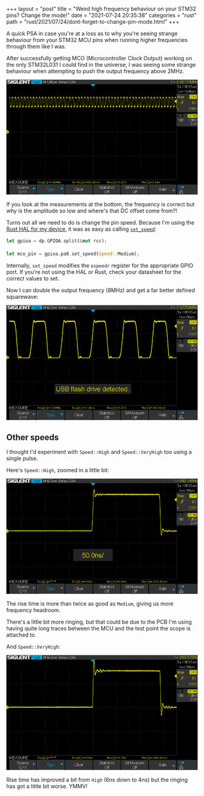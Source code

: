 +++
layout = "post"
title = "Weird high frequency behaviour on your STM32 pins? Change the mode!"
date = "2021-07-24 20:35:38"
categories = "rust"
path = "rust/2021/07/24/dont-forget-to-change-pin-mode.html"
+++

A quick PSA in case you're at a loss as to why you're seeing strange behaviour from your STM32 MCU
pins when running higher frequencies through them like I was.

After successfully getting MCO (Microcontroller Clock Output) working on the only STM32L031 I could
find in the universe, I was seeing some strange behaviour when attempting to push the output
frequency above 2MHz.

![](/images/mco/mco-1.png)

If you look at the measurements at the bottom, the frequency is correct but why is the amplitude so
low and where's that DC offset come from?!

Turns out all we need to do is change the pin speed. Because I'm using the
[Rust HAL for my device](github.com/stm32-rs/stm32l0xx-hal), it was as easy as calling
[`set_speed`](https://docs.rs/stm32l0xx-hal/0.7.0/stm32l0xx_hal/gpio/gpioa/struct.PA8.html#method.set_speed):

```rust
let gpioa = dp.GPIOA.split(&mut rcc);

let mco_pin = gpioa.pa8.set_speed(Speed::Medium);
```

Internally, `set_speed` modifies the `ospeedr` register for the appropriate GPIO port. If you're not
using the HAL or Rust, check your datasheet for the correct values to set.

Now I can double the output frequency (8MHz) and get a far better defined squarewave:

![](/images/mco/mco-8mhz.png)

## Other speeds

I thought I'd experiment with `Speed::High` and `Speed::VeryHigh` too using a single pulse.

Here's `Speed::High`, zoomed in a little bit:

![](/images/mco/pin-speed-high.png)

The rise time is more than twice as good as `Medium`, giving us more frequency headroom.

There's a little bit more ringing, but that could be due to the PCB I'm using having quite long
traces between the MCU and the test point the scope is attached to.

And `Speed::VeryHigh`:

![](/images/mco/pin-speed-veryhigh.png)

Rise time has improved a bit from `High` (6ns down to 4ns) but the ringing has got a little bit
worse. YMMV!

